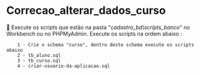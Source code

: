 # Correcao_alterar_dados_curso
📌 Execute os scripts que estão na pasta "<i>cadastro_bd\scripts_banco</i>" no Workbench ou no PHPMyAdmin. Execute os scripts na ordem abaixo :

````
    1 - Crie o schema "curso", dentro deste schema execute os scripts abaixo
    2 - tb_aluno.sql
    3 - tb_curso.sql
    4 - criar-usuario-da-aplicacao.sql
````

